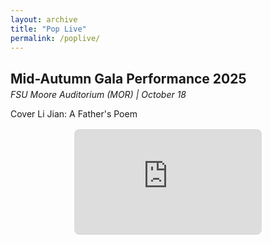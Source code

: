 ```yaml
---
layout: archive
title: "Pop Live"
permalink: /poplive/
---
```


<div class="archive__item" style="margin-bottom:2rem;">
  <h2 class="archive__item-title" style="margin-bottom:0.25rem;">
    Mid-Autumn Gala Performance 2025
  </h2>

  <div class="archive__item-excerpt" style="margin:0.25rem 0 0.5rem; font-style:italic;">
    FSU Moore Auditorium (MOR) | October 18
  </div>

  <p>
     Cover Li Jian: A Father's Poem
  </p>

  <div style="position:relative; width:50%; min-width:300px; max-width:600px; aspect-ratio:16/9; margin:1rem auto;">
    <iframe
      src="https://www.youtube-nocookie.com/embed/67plSDl8YME?rel=0"
      title="YouTube video player"
      loading="lazy"
      frameborder="0"
      allow="accelerometer; autoplay; clipboard-write; encrypted-media; gyroscope; picture-in-picture; web-share"
      allowfullscreen
      style="position:absolute; inset:0; width:100%; height:100%; border-radius:8px;">
    </iframe>
  </div>
</div>

